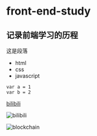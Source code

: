 # front-end-study
## 记录前端学习的历程

这是段落

- html
- css
- javascript

```
var a = 1
var b = 2
```

[bilibili](https://www.bilibili.com/account/dynamic)

![bilibili](http://i0.hdslb.com/bfs/archive/4480ba540c48c301a1ee1da7d6dae6ebdcb51487.png)

![blockchain](http://i0.hdslb.com/bfs/archive/4480ba540c48c301a1ee1da7d6dae6ebdcb51487.png "区块链")
